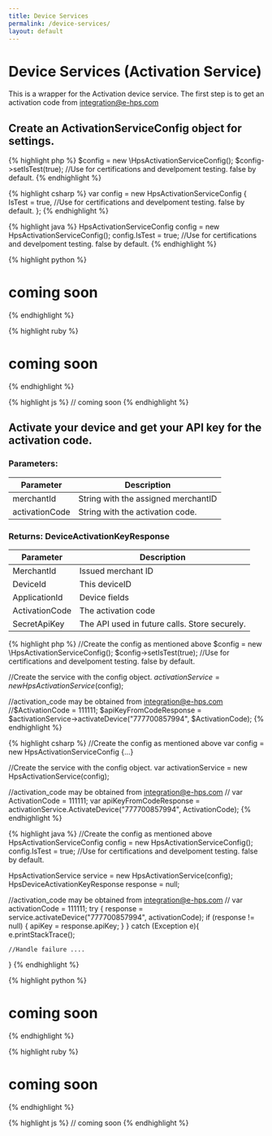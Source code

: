 ```yaml
---
title: Device Services
permalink: /device-services/
layout: default
---
```


# Device Services (Activation Service)

This is a wrapper for the Activation device service. The first step is to get an activation code from integration@e-hps.com

## Create an ActivationServiceConfig object for settings.

{% highlight php %}
$config = new \HpsActivationServiceConfig();
$config->setIsTest(true); //Use for certifications and develpoment testing.  false by default.
{% endhighlight %}

{% highlight csharp %}
var config = new HpsActivationServiceConfig
{
	IsTest = true, //Use for certifications and develpoment testing.  false by default.
};
{% endhighlight %}

{% highlight java %}
HpsActivationServiceConfig config = new HpsActivationServiceConfig();
config.IsTest = true; //Use for certifications and develpoment testing.  false by default.
{% endhighlight %}

{% highlight python %}
# coming soon
{% endhighlight %}

{% highlight ruby %}
# coming soon
{% endhighlight %}

{% highlight js %}
// coming soon
{% endhighlight %}

## Activate your device and get your API key for the activation code.

### Parameters:

Parameter | Description
--------- | -----------
merchantId | String with the assigned merchantID
activationCode | String with the activation code.

### Returns: DeviceActivationKeyResponse

Parameter | Description
--------- | -----------
MerchantId | Issued merchant ID
DeviceId | This deviceID
ApplicationId | Device fields
ActivationCode | The activation code
SecretApiKey | The API used in future calls. Store securely.

{% highlight php %}
//Create the config as mentioned above
$config = new \HpsActivationServiceConfig();
$config->setIsTest(true); //Use for certifications and develpoment testing.  false by default.

//Create the service with the config object.
$activationService = new HpsActivationService($config);

//activation_code may be obtained from integration@e-hps.com
//$ActivationCode = 111111;
$apiKeyFromCodeResponse = $activationService->activateDevice("777700857994", $ActivationCode);
{% endhighlight %}

{% highlight csharp %}
//Create the config as mentioned above
var config = new HpsActivationServiceConfig {...}

//Create the service with the config object.
var activationService = new HpsActivationService(config);

//activation_code may be obtained from integration@e-hps.com
// var ActivationCode = 111111;
var apiKeyFromCodeResponse = activationService.ActivateDevice("777700857994", ActivationCode);
{% endhighlight %}

{% highlight java %}
//Create the config as mentioned above
HpsActivationServiceConfig config = new HpsActivationServiceConfig();
config.IsTest = true; //Use for certifications and develpoment testing.  false by default.


HpsActivationService service = new HpsActivationService(config);
HpsDeviceActivationKeyResponse response = null;

//activation_code may be obtained from integration@e-hps.com
// var activationCode = 111111;
try {
    response = service.activateDevice("777700857994", activationCode);
    if (response != null)
    {
        apiKey = response.apiKey;
    }
} catch (Exception e){
    e.printStackTrace();

    //Handle failure ....
}
{% endhighlight %}

{% highlight python %}
# coming soon
{% endhighlight %}

{% highlight ruby %}
# coming soon
{% endhighlight %}

{% highlight js %}
// coming soon
{% endhighlight %}
